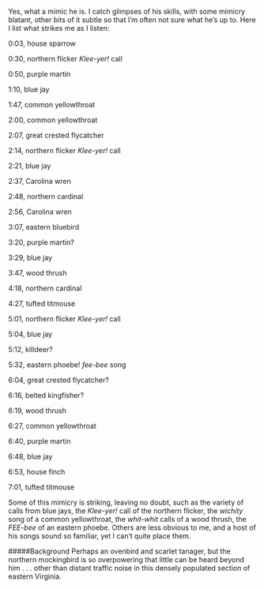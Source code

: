 Yes, what a mimic he is. I catch glimpses of his skills, with some mimicry blatant, other bits of it subtle so that I’m often not sure what he’s up to. Here I list what strikes me as I listen:

0:03, house sparrow

0:30, northern flicker _Klee-yer!_ call

0:50, purple martin

1:10, blue jay

1:47, common yellowthroat

2:00, common yellowthroat 

2:07, great crested flycatcher

2:14, northern flicker _Klee-yer!_ call

2:21, blue jay

2:37, Carolina wren

2:48, northern cardinal

2:56, Carolina wren

3:07, eastern bluebird

3:20, purple martin?

3:29, blue jay

3:47, wood thrush

4:18, northern cardinal

4:27, tufted titmouse

5:01, northern flicker _Klee-yer!_ call

5:04, blue jay 

5:12, killdeer?

5:32, eastern phoebe!  _fee-bee_ song

6:04, great crested flycatcher?

6:16, belted kingfisher?

6:19, wood thrush

6:27, common yellowthroat

6:40, purple martin

6:48, blue jay

6:53, house finch

7:01, tufted titmouse

Some of this mimicry is striking, leaving no doubt, such as the variety of calls from blue jays, the _Klee-yer!_ call of the northern flicker, the _wichity_ song of a common yellowthroat, the _whit-whit_ calls of a wood thrush, the _FEE-bee_ of an eastern phoebe. Others are less obvious to me, and a host of his songs sound so familiar, yet I can’t quite place them. 

#####Background
Perhaps an ovenbird and scarlet tanager, but the northern mockingbird is so overpowering that little can be heard beyond him . . . other than distant traffic noise in this densely populated section of eastern Virginia.
